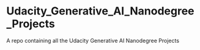 # Udacity_Generative_AI_Nanodegree_Projects
A repo containing all the Udacity Generative AI Nanodegree Projects
